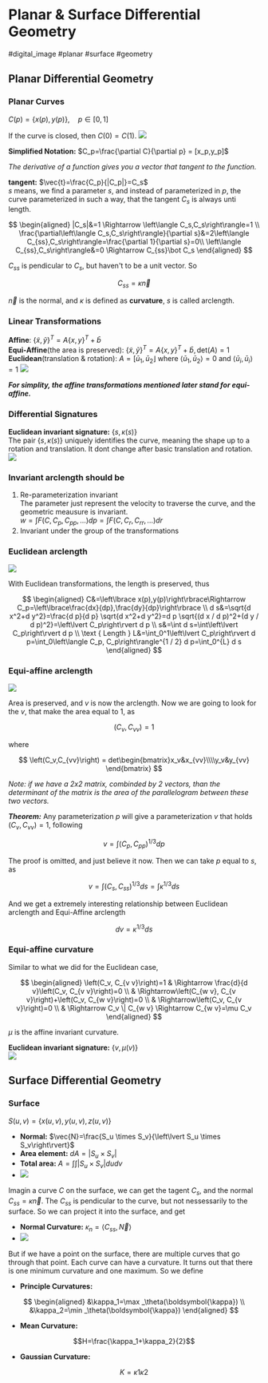 # Planar & Surface Differential Geometry

#digital_image #planar #surface #geometry

## Planar Differential Geometry

### Planar Curves
$C(p)=\left\lbrace x(p),y(p)\right\rbrace,\quad p\in\left[0,1\right]$

If the curve is closed, then $C(0)=C(1)$.
![](../resources/2022-10-28-19-11-17.png)

**Simplified Notation:** $C_p=\frac{\partial C}{\partial p} = [x_p,y_p]$ 

*The derivative of a function gives you a vector that tangent to the function.*  

**tangent:** $\vec{t}=\frac{C_p}{|C_p|}=C_s$  
$s$ means, we find a parameter $s$, and instead of parameterized in $p$, the curve parameterized in such a way, that the tangent $C_s$ is always unti length.  

$$
\begin{aligned}
|C_s|&=1 \Rightarrow \left\langle C_s,C_s\right\rangle=1 \\
\frac{\partial\left\langle C_s,C_s\right\rangle}{\partial s}&=2\left\langle C_{ss},C_s\right\rangle=\frac{\partial 1}{\partial s}=0\\
\left\langle C_{ss},C_s\right\rangle&=0 \Rightarrow C_{ss}\bot C_s
\end{aligned}
$$  

$C_{ss}$ is pendicular to $C_s$, but haven't to be a unit vector. So  

$$
C_{ss} = \kappa\vec{n}
$$  

$\vec{n}$ is the normal, and $\kappa$ is defined as **curvature**, $s$ is called arclength.

### Linear Transformations
**Affine**: $\{\tilde{x}, \tilde{y}\}^T=A\{x, y\}^T+\bar{b}$  
**Equi-Affine**(the area is preserved): $\{\tilde{x}, \tilde{y}\}^T=A\{x, y\}^T+\bar{b}, \text{det}(A)=1$  
**Euclidean**(translation & rotation): $A=\left[\bar{u}_1, \bar{u}_2\right\rfloor \text { where }\left\langle\bar{u}_1, \bar{u}_2\right\rangle=0 \text { and }\left\langle\bar{u}_i, \bar{u}_i\right\rangle=1$
![](../resources/2022-10-28-20-38-52.png)


***For simplity, the affine transformations mentioned later stand for equi-affine.*** 

### Differential Signatures
**Euclidean invariant signature:** $\left\lbrace s,\kappa(s)\right\rbrace$  
The pair $\left\lbrace s,\kappa(s)\right\rbrace$ uniquely identifies the curve, meaning the shape up to a rotation and translation. It dont change after basic translation and rotation.
![](../resources/2022-10-29-17-32-30.png)


### Invariant arclength should be
1. Re-parameterization invariant  
The parameter just represent the velocity to traverse the curve, and the geometric meausure is invariant.  
$w=\int F\left(C, C_p, C_{p p}, \ldots\right) d p=\int F\left(C, C_r, C_{r r}, \ldots\right) d r$
2. Invariant under the group of the transformations

### Euclidean arclength
![](../resources/2022-10-29-15-26-10.png)

With Euclidean transformations, the length is preserved, thus  

$$
\begin{aligned}
C&=\left\lbrace x(p),y(p)\right\rbrace\Rightarrow C_p=\left\lbrace\frac{dx}{dp},\frac{dy}{dp}\right\rbrace \\
d s&=\sqrt{d x^2+d y^2}=\frac{d p}{d p} \sqrt{d x^2+d y^2}=d p \sqrt{(d x / d p)^2+(d y / d p)^2}=\left\lvert C_p\right\rvert d p \\
s&=\int d s=\int\left\lvert C_p\right\rvert d p \\
\text { Length } L&=\int_0^1\left\lvert C_p\right\rvert d p=\int_0\left\langle C_p, C_p\right\rangle^{1 / 2} d p=\int_0^{L} d s
\end{aligned}
$$  

### Equi-affine arclength
![](../resources/2022-10-29-16-32-06.png)

Area is preserved, and $v$ is now the arclength. Now we are going to look for the $v$, that make the area equal to 1, as  

$$
\left(C_v,C_{vv}\right)=1
$$  

where  

$$
\left(C_v,C_{vv}\right) = det\begin{bmatrix}x_v&x_{vv}\\\\y_v&y_{vv} \end{bmatrix}
$$  

*Note: if we have a 2x2 matrix, combinded by 2 vectors, than the determinant of the matrix is the area of the parallelogram between these two vectors.*  

***Theorem:*** Any parameterization $p$ will give a parameterization $v$ that holds $\left(C_v,C_{vv}\right)=1$, following  

$$
v=\int\left(C_p, C_{p p}\right)^{1 / 3} d p
$$  

The proof is omitted, and just believe it now. 
Then we can take $p$ equal to $s$, as  

$$
v=\int\left(C_s, C_{s s}\right)^{1 / 3} d s = \int \kappa^{1 / 3} d s
$$  

And we get a extremely interesting relationship between Euclidean arclength and Equi-Affine arclength  

$$
dv=\kappa^{1/3}ds
$$  

### Equi-affine curvature
Similar to what we did for the Euclidean case,  

$$
\begin{aligned}
\left(C_v, C_{v v}\right)=1 & \Rightarrow \frac{d}{d v}\left(C_v, C_{v v}\right)=0 \\
& \Rightarrow\left(C_{w v}, C_{v v}\right)+\left(C_v, C_{w v}\right)=0 \\
& \Rightarrow\left(C_v, C_{v v}\right)=0 \\
& \Rightarrow C_v \| C_{w v} \Rightarrow C_{w v}=\mu C_v
\end{aligned}
$$  

$\mu$ is the affine invariant curvature.  

**Euclidean invariant signature:** $\left\lbrace v,\mu(v)\right\rbrace$  
![](../resources/2022-10-29-17-26-57.png)


## Surface Differential Geometry

### Surface
$S(u,v)=\left\lbrace x(u,v),y(u,v),z(u,v)\right\rbrace$
+ **Normal:** $\vec{N}=\frac{S_u \times S_v}{\left\lvert S_u \times S_v\right\rvert}$
+ **Area element:** $dA=\left\lvert S_u \times S_v \right\rvert$ 
+ **Total area:** $A=\int\int\left\lvert S_u \times S_v\right\rvert d u d v$
+ ![](../resources/2022-10-31-11-00-18.png)

Imagin a curve $C$ on the surface, we can get the tagent $C_s$, and the normal $C_{ss}=\kappa\vec{n}$. The $C_{ss}$ is pendicular to the curve, but not nessessarily to the surface. So we can project it into the surface, and get
+ **Normal Curvature:** $\kappa_n=\left\langle C_{ss},\vec{N}\right\rangle$  
+ ![](../resources/2022-10-31-11-25-48.png)

But if we have a point on the surface, there are multiple curves that go through that point. Each curve can have a curvature. It turns out that there is one minimum curvature and one maximum. So we define
+ **Principle Curvatures:**

$$
\begin{aligned}
&\kappa_1=\max _\theta(\boldsymbol{\kappa}) \\
&\kappa_2=\min _\theta(\boldsymbol{\kappa})
\end{aligned}
$$

+ **Mean Curvature:** 

$$H=\frac{\kappa_1+\kappa_2}{2}$$

+ **Gaussian Curvature:** 

$$K=\kappa1 \kappa 2$$

